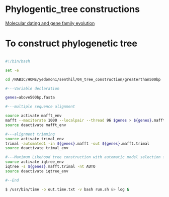 # Phylogentic_tree constructions

[Molecular dating and gene family evolution](https://www.protocols.io/view/chromosome-scale-genome-assembly-of-kiwifruit-acti-vgse3we?step=9)


# To construct phylogenetic tree 

```bash

#!/bin/bash

set -e

cd /NABIC/HOME/yedomon1/senthil/04_tree_construction/greaterthan500bp

#---Variable declaration

genes=above500bp.fasta

#---multiple sequence alignment

source activate mafft_env
mafft --maxiterate 1000 --localpair --thread 96 $genes > ${genes}.mafft
source deactivate mafft_env

#---alignment trimming
source activate trimal_env
trimal -automated1 -in ${genes}.mafft -out ${genes}.mafft.trimal
source deactivate trimal_env

#---Maximum Likehood tree construction with automatic model selection for each gene
source activate iqtree_env
iqtree -s ${genes}.mafft.trimal -nt AUTO
source deactivate iqtree_env

#--End

$ /usr/bin/time -o out.time.txt -v bash run.sh &> log &

```

